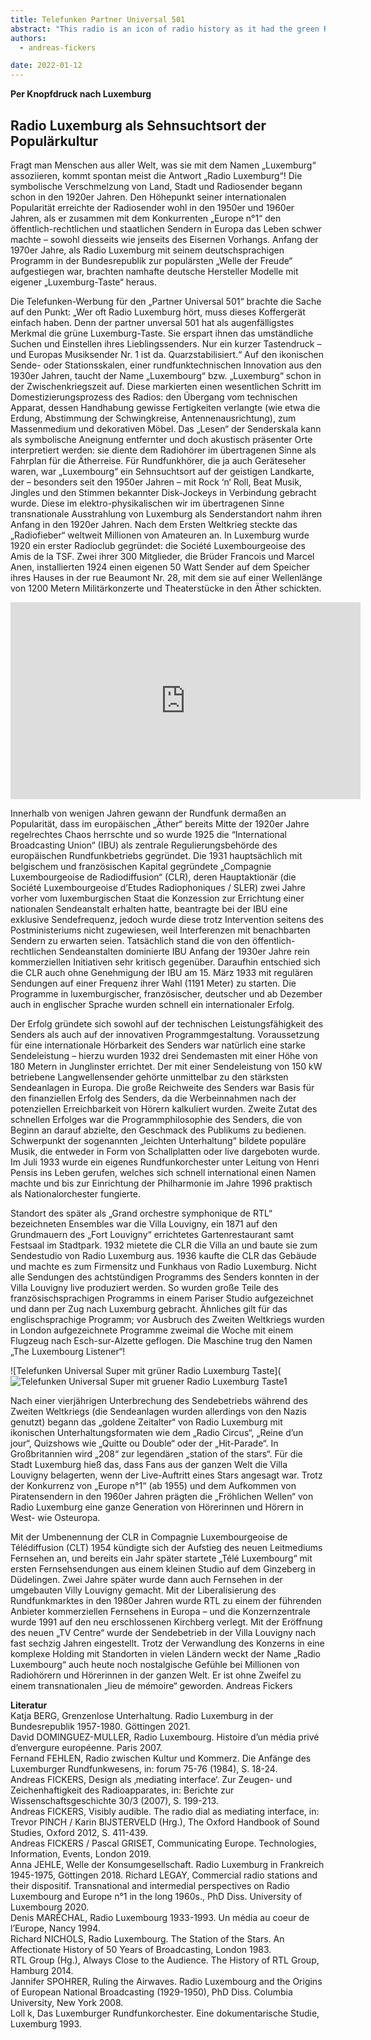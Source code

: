 ```yaml
---
title: Telefunken Partner Universal 501
abstract: "This radio is an icon of radio history as it had the green Radio Luxemburg button to immediately tune into one of the most popular radio stations in Europe."
authors:
  - andreas-fickers

date: 2022-01-12
---
```


**Per Knopfdruck nach Luxemburg**
## Radio Luxemburg als Sehnsuchtsort der Populärkultur ##

Fragt man Menschen aus aller Welt, was sie mit dem Namen „Luxemburg“ assoziieren, kommt spontan meist die Antwort „Radio Luxemburg“! Die symbolische Verschmelzung von Land, Stadt und Radiosender begann schon in den 1920er Jahren. Den Höhepunkt seiner internationalen Popularität erreichte der Radiosender wohl in den 1950er und 1960er Jahren, als er zusammen mit dem Konkurrenten „Europe n°1“ den öffentlich-rechtlichen und staatlichen Sendern in Europa das Leben schwer machte – sowohl diesseits wie jenseits des Eisernen Vorhangs.  Anfang der 1970er Jahre, als Radio Luxemburg mit seinem deutschsprachigen Programm in der Bundesrepublik zur populärsten „Welle der Freude“ aufgestiegen war, brachten namhafte deutsche Hersteller Modelle mit eigener „Luxemburg-Taste“ heraus. 

Die Telefunken-Werbung für den „Partner Universal 501“ brachte die Sache auf den Punkt: „Wer oft Radio Luxemburg hört, muss dieses Koffergerät einfach haben. Denn der partner unversal 501 hat als augenfälligstes Merkmal die grüne Luxemburg-Taste. Sie erspart ihnen das umständliche Suchen und Einstellen ihres Lieblingssenders. Nur ein kurzer Tastendruck – und Europas Musiksender Nr. 1 ist da. Quarzstabilisiert.“ Auf den ikonischen Sende- oder Stationsskalen, einer rundfunktechnischen Innovation aus den 1930er Jahren, taucht der Name „Luxembourg“ bzw. „Luxemburg“ schon in der Zwischenkriegszeit auf. Diese markierten einen wesentlichen Schritt im Domestizierungsprozess des Radios: den Übergang vom technischen Apparat, dessen Handhabung gewisse Fertigkeiten verlangte (wie etwa die Erdung, Abstimmung der Schwingkreise, Antennenausrichtung), zum Massenmedium und dekorativen Möbel. Das „Lesen“ der Senderskala kann als symbolische Aneignung entfernter und doch akustisch präsenter Orte interpretiert werden: sie diente dem Radiohörer im übertragenen Sinne als Fahrplan für die Ätherreise. Für Rundfunkhörer, die ja auch Geräteseher waren, war „Luxembourg“ ein Sehnsuchtsort auf der geistigen Landkarte, der – besonders seit den 1950er Jahren – mit Rock ‘n‘ Roll, Beat Musik, Jingles und den Stimmen bekannter Disk-Jockeys in Verbindung gebracht wurde. Diese im elektro-physikalischen wir im übertragenen Sinne transnationale Ausstrahlung von Luxemburg als Senderstandort nahm ihren Anfang in den 1920er Jahren. Nach dem Ersten Weltkrieg steckte das „Radiofieber“ weltweit Millionen von Amateuren an. In Luxemburg wurde 1920 ein erster Radioclub gegründet: die Société Luxembourgeoise des Amis de la TSF. Zwei ihrer 300 Mitglieder, die Brüder Francois und Marcel Anen, installierten 1924 einen eigenen 50 Watt Sender auf dem Speicher ihres Hauses in der rue Beaumont Nr. 28, mit dem sie auf einer Wellenlänge von 1200 Metern Militärkonzerte und Theaterstücke in den Äther schickten.

<iframe width="560" height="315" src="https://www.youtube.com/embed/8vCyCaNVsis?si=4jDn4Fi4beD3L7nx" title="YouTube video player" frameborder="0" allow="accelerometer; autoplay; clipboard-write; encrypted-media; gyroscope; picture-in-picture; web-share" allowfullscreen></iframe>

Innerhalb von wenigen Jahren gewann der Rundfunk dermaßen an Popularität, dass im europäischen „Äther“ bereits Mitte der 1920er Jahre regelrechtes Chaos herrschte und so wurde 1925 die “International Broadcasting Union“ (IBU) als zentrale Regulierungsbehörde des europäischen Rundfunkbetriebs gegründet.  Die 1931 hauptsächlich mit belgischem und französischen Kapital gegründete „Compagnie Luxembourgeoise de Radiodiffusion“ (CLR), deren Hauptaktionär (die Société Luxembourgeoise d’Etudes Radiophoniques / SLER) zwei Jahre vorher vom luxemburgischen Staat die Konzession zur Errichtung einer nationalen Sendeanstalt erhalten hatte, beantragte bei der IBU eine exklusive Sendefrequenz, jedoch wurde diese trotz Intervention seitens des Postministeriums nicht zugewiesen, weil Interferenzen mit benachbarten Sendern zu erwarten seien. Tatsächlich stand die von den öffentlich-rechtlichen Sendeanstalten dominierte IBU Anfang der 1930er Jahre rein kommerziellen Initiativen sehr kritisch gegenüber. Daraufhin entschied sich die CLR auch ohne Genehmigung der IBU am 15. März 1933 mit regulären Sendungen auf einer Frequenz ihrer Wahl (1191 Meter) zu starten. Die Programme in luxemburgischer, französischer, deutscher und ab Dezember auch in englischer Sprache wurden schnell ein internationaler Erfolg.

Der Erfolg gründete sich sowohl auf der technischen Leistungsfähigkeit des Senders als auch auf der innovativen Programmgestaltung. Voraussetzung für eine internationale Hörbarkeit des Senders war natürlich eine starke Sendeleistung – hierzu wurden 1932 drei Sendemasten mit einer Höhe von 180 Metern in Junglinster errichtet. Der mit einer Sendeleistung von 150 kW betriebene Langwellensender gehörte unmittelbar zu den stärksten Sendeanlagen in Europa. Die große Reichweite des Senders war Basis für den finanziellen Erfolg des Senders, da die Werbeinnahmen nach der potenziellen Erreichbarkeit von Hörern kalkuliert wurden. Zweite Zutat des schnellen Erfolges war die Programmphilosophie des Senders, die von Beginn an darauf abzielte, den Geschmack des Publikums zu bedienen. Schwerpunkt der sogenannten „leichten Unterhaltung“ bildete populäre Musik, die entweder in Form von Schallplatten oder live dargeboten wurde. Im Juli 1933 wurde ein eigenes Rundfunkorchester unter Leitung von Henri Pensis ins Leben gerufen, welches sich schnell international einen Namen machte und bis zur Einrichtung der Philharmonie im Jahre 1996 praktisch als Nationalorchester fungierte.

Standort des später als „Grand orchestre symphonique de RTL“ bezeichneten Ensembles war die Villa Louvigny, ein 1871 auf den Grundmauern des „Fort Louvigny“ errichtetes Gartenrestaurant samt Festsaal im Stadtpark. 1932 mietete die CLR die Villa an und baute sie zum Sendestudio von Radio Luxemburg aus. 1936 kaufte die CLR das Gebäude und machte es zum Firmensitz und Funkhaus von Radio Luxemburg. Nicht alle Sendungen des achtstündigen Programms des Senders konnten in der Villa Louvigny live produziert werden. So wurden große Teile des französischsprachigen Programms in einem Pariser Studio aufgezeichnet und dann per Zug nach Luxemburg gebracht. Ähnliches gilt für das englischsprachige Programm; vor Ausbruch des Zweiten Weltkriegs wurden in London aufgezeichnete Programme zweimal die Woche mit einem Flugzeug nach Esch-sur-Alzette geflogen. Die Maschine trug den Namen „The Luxembourg Listener“! 


![Telefunken Universal Super mit grüner Radio Luxemburg Taste](![Telefunken Universal Super mit gruener Radio Luxemburg Taste1](https://github.com/C2DH/maison-du-son/assets/37656388/1008c073-6b50-4df0-bff8-af50a03e4ad5)  


Nach einer vierjährigen Unterbrechung des Sendebetriebs während des Zweiten Weltkriegs (die Sendeanlagen wurden allerdings von den Nazis genutzt) begann das „goldene Zeitalter“ von Radio Luxemburg mit ikonischen Unterhaltungsformaten wie dem „Radio Circus“, „Reine d’un jour“, Quizshows wie „Quitte ou Double“ oder der „Hit-Parade“. In Großbritannien wird „208“ zur legendären „station of the stars“. Für die Stadt Luxemburg hieß das, dass Fans aus der ganzen Welt die Villa Louvigny belagerten, wenn der Live-Auftritt eines Stars angesagt war. Trotz der Konkurrenz von „Europe n°1“ (ab 1955) und dem Aufkommen von Piratensendern in den 1960er Jahren prägten die „Fröhlichen Wellen“ von Radio Luxemburg eine ganze Generation von Hörerinnen und Hörern in West- wie Osteuropa.

Mit der Umbenennung der CLR in Compagnie Luxembourgeoise de Télédiffusion (CLT) 1954 kündigte sich der Aufstieg des neuen Leitmediums Fernsehen an, und bereits ein Jahr später startete „Télé Luxembourg“ mit ersten Fernsehsendungen aus einem kleinen Studio auf dem Ginzeberg in Düdelingen. Zwei Jahre später wurde dann auch Fernsehen in der umgebauten Villy Louvigny gemacht. Mit der Liberalisierung des Rundfunkmarktes in den 1980er Jahren wurde RTL zu einem der führenden Anbieter kommerziellen Fernsehens in Europa – und die Konzernzentrale wurde 1991 auf den neu erschlossenen Kirchberg verlegt. Mit der Eröffnung des neuen „TV Centre“ wurde der Sendebetrieb in der Villa Louvigny nach fast sechzig Jahren eingestellt. Trotz der Verwandlung des Konzerns in eine komplexe Holding mit Standorten in vielen Ländern weckt der Name „Radio Luxembourg“ auch heute noch nostalgische Gefühle bei Millionen von Radiohörern und Hörerinnen in der ganzen Welt. Er ist ohne Zweifel zu einem transnationalen „lieu de mémoire“ geworden.
Andreas Fickers

**Literatur**  
Katja BERG, Grenzenlose Unterhaltung. Radio Luxemburg in der Bundesrepublik 1957-1980. Göttingen 2021.  
David DOMINGUEZ-MULLER, Radio Luxembourg. Histoire d’un média privé d’envergure européenne. Paris 2007.  
Fernand FEHLEN, Radio zwischen Kultur und Kommerz. Die Anfänge des Luxemburger Rundfunkwesens, in: forum 75-76 (1984), S. 18-24.  
Andreas FICKERS, Design als ‚mediating interface‘. Zur Zeugen- und Zeichenhaftigkeit des Radioapparates, in: Berichte zur Wissenschaftsgeschichte 30/3 (2007), S. 199-213.  
Andreas FICKERS, Visibly audible. The radio dial as mediating interface, in: Trevor PINCH / Karin BIJSTERVELD (Hrg.), The Oxford Handbook of Sound Studies, Oxford 2012, S. 411-439.  
Andreas FICKERS / Pascal GRISET, Communicating Europe. Technologies, Information, Events, London 2019.  
Anna JEHLE, Welle der Konsumgesellschaft. Radio Luxemburg in Frankreich 1945-1975, Göttingen 2018. 
Richard LEGAY, Commercial radio stations and their dispositif. Transnational and intermedial perspectives on Radio Luxembourg and Europe n°1 in the long 1960s., PhD Diss. University of Luxembourg 2020.  
Denis MARÉCHAL, Radio Luxembourg 1933-1993. Un média au coeur de l’Europe, Nancy 1994.  
Richard NICHOLS, Radio Luxembourg. The Station of the Stars. An Affectionate History of 50 Years of Broadcasting, London 1983.  
RTL Group (Hg.), Always Close to the Audience. The History of RTL Group, Hamburg 2014.  
Jannifer SPOHRER, Ruling the Airwaves. Radio Luxembourg and the Origins of European National Broadcasting (1929-1950), PhD Diss. Columbia University, New York 2008.  
Loll k, Das Luxemburger Rundfunkorchester. Eine dokumentarische Studie, Luxemburg 1993.  

 
